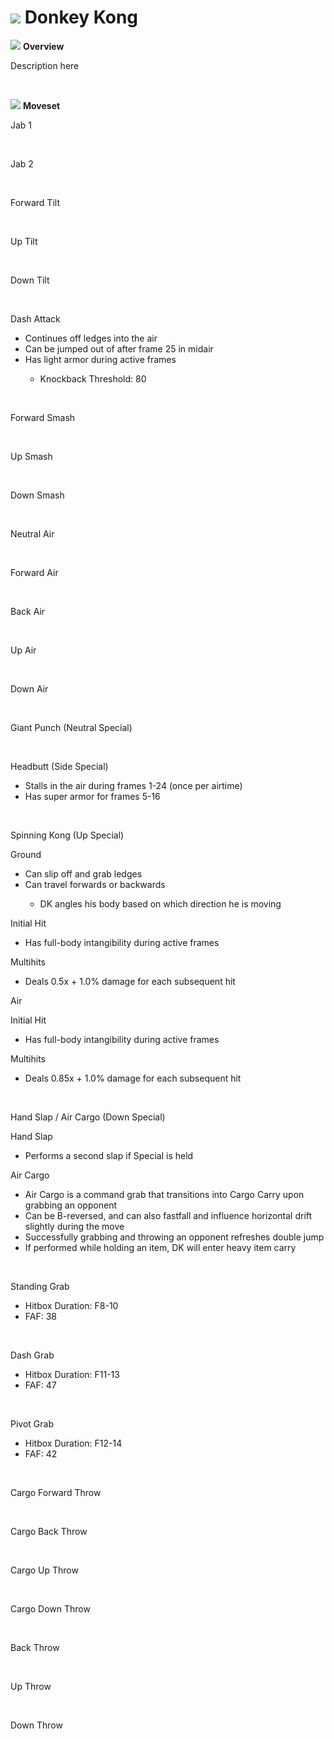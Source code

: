 # ![](../../images/Stock_Donkey.png) Donkey Kong

<!DOCTYPE html>
<meta name="viewport" content="width=device-width; initial-scale=1.0;">
<link rel="stylesheet" type="text/css" href="../../style.css">

![](../../images/SmashBall.png) <b>Overview</b>
<p class="info">Description here</p>
<br>

![](../../images/SmashBall.png) <b>Moveset</b>
<br>
<p>Jab 1</p><div class="charTable"></div>
<br>
<p>Jab 2</p><div class="charTable"></div>
<br>
<p>Forward Tilt</p><div class="charTable"></div>
<br>
<p>Up Tilt</p><div class="charTable"></div>
<br>
<p>Down Tilt</p><div class="charTable"></div>
<br>
<p>Dash Attack</p>
<ul>
  <li>Continues off ledges into the air</li>
  <li>Can be jumped out of after frame 25 in midair</li>
  <li>Has light armor during active frames</li>
  <ul><li>Knockback Threshold: 80</li></ul>
</ul>
<div class="charTable"></div>
<br>
<p>Forward Smash</p><div class="charTable"></div>
<br>
<p>Up Smash</p><div class="charTable"></div>
<br>
<p>Down Smash</p><div class="charTable"></div>
<br>
<p>Neutral Air</p><div class="charTable"></div>
<br>
<p>Forward Air</p><div class="charTable"></div>
<br>
<p>Back Air</p><div class="charTable"></div>
<br>
<p>Up Air</p><div class="charTable"></div>
<br>
<p>Down Air</p><div class="charTable"></div>
<br>
<p>Giant Punch (Neutral Special)</p><div class="charTable"></div>
<br>
<p>Headbutt (Side Special)</p>
<ul>
  <li>Stalls in the air during frames 1-24 (once per airtime)</li>
  <li>Has super armor for frames 5-16</li>
</ul>
<div class="charTable"></div>
<br>
<p>Spinning Kong (Up Special)</p>
<p class="info_header">Ground</p>
<ul>
  <li>Can slip off and grab ledges</li>
  <li>Can travel forwards or backwards</li>
  <ul><li>DK angles his body based on which direction he is moving</li></ul>
</ul>
<p class="info_movepart">Initial Hit</p>
<ul>
  <li>Has full-body intangibility during active frames</li>
</ul>
<div class="charTable"></div>
<p class="info_movepart">Multihits</p>
<ul>
  <li>Deals 0.5x + 1.0% damage for each subsequent hit</li>
</ul>
<div class="charTable"></div>
<p class="info_header">Air</p>
<p class="info_movepart">Initial Hit</p>
<ul>
  <li>Has full-body intangibility during active frames</li>
</ul>
<div class="charTable"></div>
<p class="info_movepart">Multihits</p>
<ul>
  <li>Deals 0.85x + 1.0% damage for each subsequent hit</li>
</ul>
<div class="charTable"></div>
<br>
<p>Hand Slap / Air Cargo (Down Special)</p>
<p class="info_header">Hand Slap</p>
<ul>
  <li>Performs a second slap if Special is held</li>
</ul>
<div class="charTable"></div>
<p class="info_header">Air Cargo</p>
<ul>
  <li>Air Cargo is a command grab that transitions into Cargo Carry upon   grabbing an opponent</li>
  <li>Can be B-reversed, and can also fastfall and influence horizontal drift slightly during the move</li>
  <li>Successfully grabbing and throwing an opponent refreshes double jump</li>
  <li>If performed while holding an item, DK will enter heavy item carry</li>
</ul>
<div class="charTable"></div>
<br>
<p>Standing Grab</p>
<ul>
  <li>Hitbox Duration: F8-10</li>
  <li>FAF: 38</li>
</ul>
<br>
<p>Dash Grab</p>
<ul>
  <li>Hitbox Duration: F11-13</li>
  <li>FAF: 47</li>
</ul>
<br>
<p>Pivot Grab</p>
<ul>
  <li>Hitbox Duration: F12-14</li>
  <li>FAF: 42</li>
</ul>
<br>
<p>Cargo Forward Throw</p><div class="charTable"></div>
<br>
<p>Cargo Back Throw</p><div class="charTable"></div>
<br>
<p>Cargo Up Throw</p><div class="charTable"></div>
<br>
<p>Cargo Down Throw</p><div class="charTable"></div>
<br>
<p>Back Throw</p><div class="charTable"></div>
<br>
<p>Up Throw</p><div class="charTable"></div>
<br>
<p>Down Throw</p><div class="charTable"></div>

<script src="https://ajax.googleapis.com/ajax/libs/jquery/3.6.3/jquery.min.js"></script>
<script src="../../js/arrow.js"></script>
<script type="text/javascript" src="../../js/dataparser.js"></script>
<script type="text/javascript">
  importFile("./data/data_donkey.json");
</script>